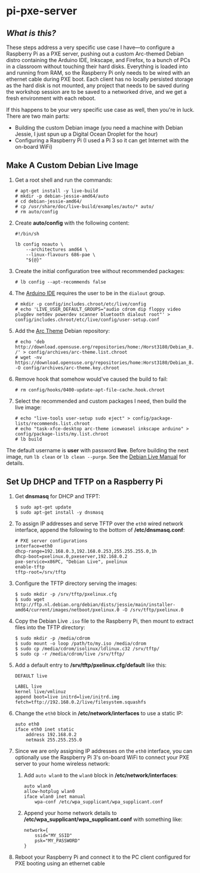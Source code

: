 # pi-pxe-server

## _What is this?_

These steps address a very specific use case I have—to configure a Raspberry Pi as a PXE server, pushing out a custom Arc-themed Debian distro containing the Arduino IDE, Inkscape, and Firefox, to a bunch of PCs in a classroom without touching their hard disks. Everything is loaded into and running from RAM, so the Raspberry Pi only needs to be wired with an ethernet cable during PXE boot. Each client has no locally persisted storage as the hard disk is not mounted, any project that needs to be saved during the workshop session are to be saved to a networked drive, and we get a fresh environment with each reboot.

If this happens to be your very specific use case as well, then you're in luck. There are two main parts:

* Building the custom Debian image (you need a machine with Debian Jessie, I just spun up a Digital Ocean Droplet for the hour)
* Configuring a Raspberry Pi (I used a Pi 3 so it can get Internet with the on-board WiFi)

## Make A Custom Debian Live Image

1. Get a root shell and run the commands:

    ```
    # apt-get install -y live-build
    # mkdir -p debian-jessie-amd64/auto
    # cd debian-jessie-amd64/
    # cp /usr/share/doc/live-build/examples/auto/* auto/
    # rm auto/config
    ```

1. Create **auto/config** with the following content:

    ```
    #!/bin/sh

    lb config noauto \
    	--architectures amd64 \
    	--linux-flavours 686-pae \
    	"${@}"
    ```

1. Create the initial configuration tree without recommended packages:

    ```
    # lb config --apt-recommends false
    ```

1. The [Arduino IDE](http://playground.arduino.cc/Linux/Debian) requires the user to be in the `dialout` group.

    ```
    # mkdir -p config/includes.chroot/etc/live/config
    # echo 'LIVE_USER_DEFAULT_GROUPS="audio cdrom dip floppy video plugdev netdev powerdev scanner bluetooth dialout root"' > config/includes.chroot/etc/live/config/user-setup.conf
    ```

1. Add the [Arc Theme](https://github.com/horst3180/arc-theme) Debian repository:

    ```
    # echo 'deb http://download.opensuse.org/repositories/home:/Horst3180/Debian_8.0/ /' > config/archives/arc-theme.list.chroot
    # wget -nv https://download.opensuse.org/repositories/home:Horst3180/Debian_8.0/Release.key -O config/archives/arc-theme.key.chroot
    ```

1. Remove hook that somehow would've caused the build to fail:

    ```
    # rm config/hooks/0400-update-apt-file-cache.hook.chroot
    ```

1. Select the recommended and custom packages I need, then build the live image:

    ```
    # echo "live-tools user-setup sudo eject" > config/package-lists/recommends.list.chroot
    # echo "task-xfce-desktop arc-theme iceweasel inkscape arduino" > config/package-lists/my.list.chroot
    # lb build
    ```

The default username is **user** with password **live**. Before building the next image, run `lb clean` or `lb clean --purge`. See the [Debian Live Manual](https://debian-live.alioth.debian.org/live-manual/stable/manual/html/live-manual.en.html) for details.

## Set Up DHCP and TFTP on a Raspberry Pi

1. Get **dnsmasq** for DHCP and TFPT:

    ```
    $ sudo apt-get update
    $ sudo apt-get install -y dnsmasq
    ```

1. To assign IP addresses and serve TFTP over the `eth0` wired network interface, append the following to the bottom of **/etc/dnsmasq.conf**:

    ```
    # PXE server configurations
    interface=eth0
    dhcp-range=192.168.0.3,192.168.0.253,255.255.255.0,1h
    dhcp-boot=pxelinux.0,pxeserver,192.168.0.2
    pxe-service=x86PC, "Debian Live", pxelinux
    enable-tftp
    tftp-root=/srv/tftp
    ```

1. Configure the TFTP directory serving the images:

    ```
    $ sudo mkdir -p /srv/tftp/pxelinux.cfg
    $ sudo wget http://ftp.nl.debian.org/debian/dists/jessie/main/installer-amd64/current/images/netboot/pxelinux.0 -O /srv/tftp/pxelinux.0
    ```

1. Copy the Debian Live `.iso` file to the Raspberry Pi, then mount to extract files into the TFTP directory:

    ```
    $ sudo mkdir -p /media/cdrom
    $ sudo mount -o loop /path/to/my.iso /media/cdrom
    $ sudo cp /media/cdrom/isolinux/ldlinux.c32 /srv/tftp/
    $ sudo cp -r /media/cdrom/live /srv/tftp/
    ```

1. Add a default entry to **/srv/tftp/pxelinux.cfg/default** like this:

    ```
    DEFAULT live

    LABEL live
    kernel live/vmlinuz
    append boot=live initrd=live/initrd.img fetch=tftp://192.168.0.2/live/filesystem.squashfs
    ```

1. Change the `eth0` block in **/etc/network/interfaces** to use a static IP:

    ```
    auto eth0
    iface eth0 inet static
        address 192.168.0.2
        netmask 255.255.255.0
    ```

1. Since we are only assigning IP addresses on the `eth0` interface, you can optionally use the Raspberry Pi 3's on-board WiFi to connect your PXE server to your home wireless network:

    1. Add `auto wlan0` to the `wlan0` block in **/etc/network/interfaces**:

        ```
        auto wlan0
        allow-hotplug wlan0
        iface wlan0 inet manual
            wpa-conf /etc/wpa_supplicant/wpa_supplicant.conf
        ```

    1. Append your home network details to **/etc/wpa_supplicant/wpa_supplicant.conf** with something like:

        ```
        network={
            ssid="MY_SSID"
            psk="MY_PASSWORD"
        }
        ```

1. Reboot your Raspberry Pi and connect it to the PC client configured for PXE booting using an ethernet cable
